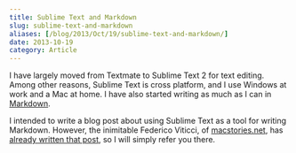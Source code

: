 ```yaml
---
title: Sublime Text and Markdown
slug: sublime-text-and-markdown
aliases: [/blog/2013/Oct/19/sublime-text-and-markdown/]
date: 2013-10-19
category: Article
---
```


I have largely moved from Textmate to Sublime Text 2 for text editing. Among other reasons, Sublime Text is cross platform, and I use Windows at work and a Mac at home. I have also started writing as much as I can in [Markdown](http://daringfireball.net/projects/markdown/).

I intended to write a blog post about using Sublime Text as a tool for writing Markdown. However, the inimitable Federico Viticci, of [macstories.net](http://www.macstories.net/), has [already written that post](http://www.macstories.net/roundups/sublime-text-2-and-markdown-tips-tricks-and-links/), so I will simply refer you there.
